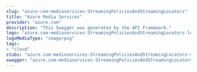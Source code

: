 ```yaml
---
slug: "azure-com-mediaservices-StreamingPoliciesAndStreamingLocators"
title: "Azure Media Services"
provider: "azure.com"
description: "This Swagger was generated by the API Framework."
logo: "azure.com-mediaservices-StreamingPoliciesAndStreamingLocators-logo.png"
logoMediaType: "image/png"
tags:
- "cloud"
stubs: "azure.com-mediaservices-StreamingPoliciesAndStreamingLocators-stubs.json"
swagger: "azure.com-mediaservices-StreamingPoliciesAndStreamingLocators-swagger.json"
---
```

